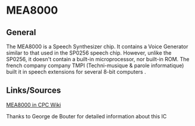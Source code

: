 # MEA8000


## General
The MEA8000 is a Speech Synthesizer chip. It contains a Voice Generator similar to that used in the SP0256 speech chip. However, unlike the SP0256, it doesn't contain a built-in microprocessor, nor built-in ROM.
The french company company TMPI (Techni-musique & parole informatique) built it in speech extensions for several 8-bit computers .

## Links/Sources
[MEA8000 in CPC Wiki](https://www.cpcwiki.eu/index.php/MEA8000)

Thanks to George de Bouter for detailed information about this IC
